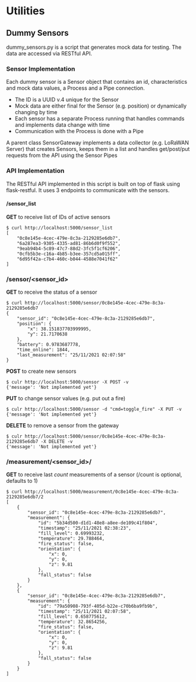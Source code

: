 # Utilities

## Dummy Sensors

dummy_sensors.py is a script that generates mock data for testing. The data are accessed via RESTful API.

### Sensor Implementation
Each dummy sensor is a Sensor object that contains an id, characteristics and mock data values, a Process and a Pipe 
connection.
- The ID is a UUID v.4 unique for the Sensor
- Mock data are either final for the Sensor (e.g. position) or dynamically changing by time
- Each sensor has a separate Process running that handles commands and implements data change with time
- Communication with the Process is done with a Pipe

A parent class SensorGateway implements a data collector (e.g. LoRaWAN Server) that creates Sensors, keeps them in a 
list and handles get/post/put requests from the API using the Sensor Pipes

### API Implementation
The RESTful API implemented in this script is built on top of flask using flask-restful. It uses 3 endpoints to 
communicate with the sensors.

#### /sensor_list
**GET** to receive list of IDs of active sensors
```shell
$ curl http://localhost:5000/sensor_list
[
    "0c8e145e-4cec-479e-8c3a-2129285e6db7",
    "6a287ea3-9305-4335-ad81-86b6d0f9f552",
    "9eab94b4-5c89-47c7-88d2-3fc5f1cf6206",
    "0cfb5b3e-c16a-4b85-b3ee-357cd5a015ff",
    "6d95f42a-c7b4-460c-b044-4588e7041f62"
]
```

### /sensor/<sensor_id>
**GET** to receive the status of a sensor


```shell
$ curl http://localhost:5000/sensor/0c8e145e-4cec-479e-8c3a-2129285e6db7
{
    "sensor_id": "0c8e145e-4cec-479e-8c3a-2129285e6db7",
    "position": {
        "x": 38.151837703999995,
        "y": 21.7170638
    },
    "battery": 0.9783687778,
    "time_online": 1844,
    "last_measurement": "25/11/2021 02:07:58"
}
```

**POST** to create new sensors
```shell
$ culr http://localhost:5000/sensor -X POST -v
{'message': 'Not implemented yet'}
```

**PUT** to change sensor values (e.g. put out a fire)
```shell
$ culr http://localhost:5000/sensor -d "cmd=toggle_fire" -X PUT -v
{'message': 'Not implemented yet'}
```

**DELETE** to remove a sensor from the gateway
```shell
$ culr http://localhost:5000/sensor/0c8e145e-4cec-479e-8c3a-2129285e6db7 -X DELETE -v
{'message': 'Not implemented yet'}
```

### /measurement/<sensor_id>/<count>
**GET** to receive last *count* measurements of a sensor (/count is optional, defaults to 1)
```shell
$ curl http://localhost:5000/measurement/0c8e145e-4cec-479e-8c3a-2129285e6db7/2
[
    {
        "sensor_id": "0c8e145e-4cec-479e-8c3a-2129285e6db7",
        "measurement": {
            "id": "5b34d500-d1d1-48e8-a8ee-de109c41f804",
            "timestamp": "25/11/2021 02:38:23",
            "fill_level": 0.69993232,
            "temperature": 29.788464,
            "fire_status": false,
            "orientation": {
                "x": 0,
                "y": 0,
                "z": 9.81
            },
            "fall_status": false
        }
    },
    {
        "sensor_id": "0c8e145e-4cec-479e-8c3a-2129285e6db7",
        "measurement": {
            "id": "79a50908-793f-405d-b22e-c70b6ba9fb9b",
            "timestamp": "25/11/2021 02:07:58",
            "fill_level": 0.658775612,
            "temperature": 32.8654256,
            "fire_status": false,
            "orientation": {
                "x": 0,
                "y": 0,
                "z": 9.81
            },
            "fall_status": false
        }
    }
]
```